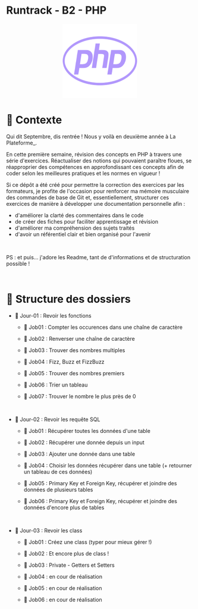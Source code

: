 # Runtrack - B2 - PHP

<div align="center">
    <img src="./readme/php-brands-solid.svg" alt="Illustration d'un bol de bonbon" width="200" height="200">
</div>

# 📢 Contexte

Qui dit Septembre, dis rentrée ! Nous y voilà en deuxième année à La Plateforme\_.

En cette première semaine, révision des concepts en PHP à travers une série d'exercices. Réactualiser des notions qui pouvaient paraître floues, se réapproprier des compétences en approfondissant ces concepts afin de coder selon les meilleures pratiques et les normes en vigueur !

Si ce dépôt a été créé pour permettre la correction des exercices par les formateurs, je profite de l'occasion pour renforcer ma mémoire musculaire des commandes de base de Git et, essentiellement, structurer ces exercices de manière à développer une documentation personnelle afin :

- d'améliorer la clarté des commentaires dans le code
- de créer des fiches pour faciliter apprentissage et révision
- d'améliorer ma compréhension des sujets traités
- d'avoir un référentiel clair et bien organisé pour l'avenir

<br>

PS : et puis... j'adore les Readme, tant de d'informations et de structuration possible !

<br>

# 💼 Structure des dossiers

- 📅 Jour-01 : Revoir les fonctions

  - 📝 Job01 : Compter les occurences dans une chaîne de caractère

  - 📝 Job02 : Renverser une chaîne de caractère

  - 📝 Job03 : Trouver des nombres multiples

  - 📝 Job04 : Fizz, Buzz et FizzBuzz

  - 📝 Job05 : Trouver des nombres premiers

  - 📝 Job06 : Trier un tableau

  - 📝 Job07 : Trouver le nombre le plus près de 0

  <br>

- 📅 Jour-02 : Revoir les requête SQL

  - 📝 Job01 : Récupérer toutes les données d'une table

  - 📝 Job02 : Récupérer une donnée depuis un input

  - 📝 Job03 : Ajouter une donnée dans une table

  - 📝 Job04 : Choisir les données récupérer dans une table (+ retourner un tableau de ces données)

  - 📝 Job05 : Primary Key et Foreign Key, récupérer et joindre des données de plusieurs tables

  - 📝 Job06 : Primary Key et Foreign Key, récupérer et joindre des données d'encore plus de tables

  <br>

- 📅 Jour-03 : Revoir les class

  - 📝 Job01 : Créez une class (typer pour mieux gérer !)

  - 📝 Job02 : Et encore plus de class !

  - 📝 Job03 : Private - Getters et Setters

  - 📝 Job04 : en cour de réalisation

  - 📝 Job05 : en cour de réalisation

  - 📝 Job06 : en cour de réalisation
